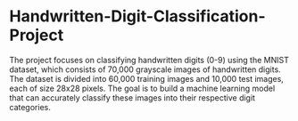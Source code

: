 # Handwritten-Digit-Classification-Project

The project focuses on classifying handwritten digits (0-9) using the MNIST dataset, which consists of 70,000 grayscale images of handwritten digits. The dataset is divided into 60,000 training images and 10,000 test images, each of size 28x28 pixels. The goal is to build a machine learning model that can accurately classify these images into their respective digit categories.
